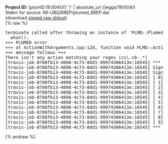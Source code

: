 **Project ID:** [plumID:19.004]({{ '/' | absolute_url }}eggs/19/004/)  
Stderr for source:  MI-UBQ/8REP/plumed_8REP.dat   
(download [zipped raw stdout](plumed_8REP.dat.plumed_master.stdout.txt.zip))  
{% raw %}
<pre>
terminate called after throwing an instance of 'PLMD::Plumed::ExceptionError'
  what():  
+++ PLUMED error
+++ at ActionWithArguments.cpp:128, function void PLMD::ActionWithArguments::interpretArgumentList(const std::vector<std::__cxx11::basic_string<char> >&, std::vector<PLMD::Value*>&)
+++ message follows +++
There isn't any action matching your regex (cs\.cb-.*)
[travis-job-8788fb13-4898-4c73-8dd1-99974306413e:16545] *** Process received signal ***
[travis-job-8788fb13-4898-4c73-8dd1-99974306413e:16545] Signal: Aborted (6)
[travis-job-8788fb13-4898-4c73-8dd1-99974306413e:16545] Signal code:  (-6)
[travis-job-8788fb13-4898-4c73-8dd1-99974306413e:16545] [ 0] /lib/x86_64-linux-gnu/libc.so.6(+0x354b0)[0x7fe1efb224b0]
[travis-job-8788fb13-4898-4c73-8dd1-99974306413e:16545] [ 1] /lib/x86_64-linux-gnu/libc.so.6(gsignal+0x38)[0x7fe1efb22428]
[travis-job-8788fb13-4898-4c73-8dd1-99974306413e:16545] [ 2] /lib/x86_64-linux-gnu/libc.so.6(abort+0x16a)[0x7fe1efb2402a]
[travis-job-8788fb13-4898-4c73-8dd1-99974306413e:16545] [ 3] /usr/lib/x86_64-linux-gnu/libstdc++.so.6(_ZN9__gnu_cxx27__verbose_terminate_handlerEv+0x16d)[0x7fe1f015c84d]
[travis-job-8788fb13-4898-4c73-8dd1-99974306413e:16545] [ 4] /usr/lib/x86_64-linux-gnu/libstdc++.so.6(+0x8d6b6)[0x7fe1f015a6b6]
[travis-job-8788fb13-4898-4c73-8dd1-99974306413e:16545] [ 5] /usr/lib/x86_64-linux-gnu/libstdc++.so.6(+0x8d701)[0x7fe1f015a701]
[travis-job-8788fb13-4898-4c73-8dd1-99974306413e:16545] [ 6] /usr/lib/x86_64-linux-gnu/libstdc++.so.6(__cxa_rethrow+0x49)[0x7fe1f015a969]
[travis-job-8788fb13-4898-4c73-8dd1-99974306413e:16545] [ 7] plumed_master[0x40a072]
[travis-job-8788fb13-4898-4c73-8dd1-99974306413e:16545] [ 8] /lib/x86_64-linux-gnu/libc.so.6(__libc_start_main+0xf0)[0x7fe1efb0d830]
[travis-job-8788fb13-4898-4c73-8dd1-99974306413e:16545] [ 9] plumed_master[0x40a0e9]
[travis-job-8788fb13-4898-4c73-8dd1-99974306413e:16545] *** End of error message ***
</pre>
{% endraw %}
